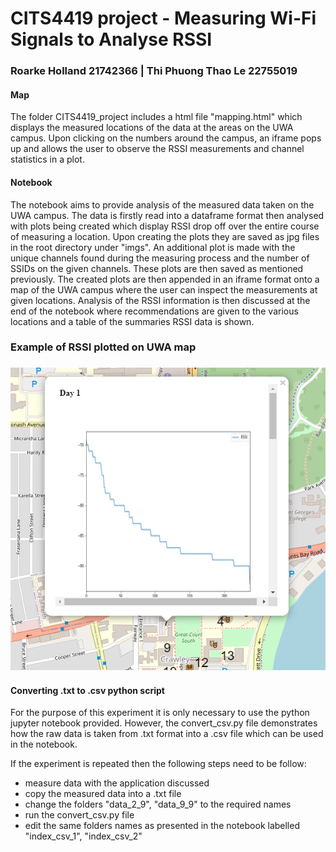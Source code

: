 # CITS4419 project - Measuring Wi-Fi Signals to Analyse RSSI
### Roarke Holland 21742366 | Thi Phuong Thao Le 22755019
#### Map
The folder CITS4419_project includes a html file "mapping.html" which displays the measured locations of the data at the areas on the UWA campus. Upon clicking on the numbers around the campus, an iframe pops up and allows the user to observe the RSSI measurements and channel statistics in a plot.
#### Notebook
The notebook aims to provide analysis of the measured data taken on the UWA campus. The data is firstly read into a dataframe format then analysed with plots being created which display RSSI drop off over the entire course of measuring a location. Upon creating the plots they are saved as jpg files in the root directory under "imgs". An additional plot is made with the unique channels found during the measuring process and the number of SSIDs on the given channels. These plots are then saved as mentioned previously. The created plots are then appended in an iframe format onto a map of the UWA campus where the user can inspect the measurements at given locations. Analysis of the RSSI information is then discussed at the end of the notebook where recommendations are given to the various locations and a table of the summaries RSSI data is shown.

### Example of RSSI plotted on UWA map
### ![](map_example.png)

#### Converting .txt to .csv python script
For the purpose of this experiment it is only necessary to use the python jupyter notebook provided.
However, the convert_csv.py file demonstrates how the raw data is taken from .txt format into a .csv file which can be used in the notebook.

If the experiment is repeated then the following steps need to be follow:
- measure data with the application discussed
- copy the measured data into a .txt file
- change the folders "data_2_9", "data_9_9" to the required names
- run the convert_csv.py file
- edit the same folders names as presented in the notebook labelled "index_csv_1", "index_csv_2"
